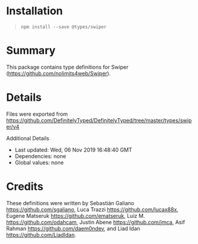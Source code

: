 # Installation
> `npm install --save @types/swiper`

# Summary
This package contains type definitions for Swiper (https://github.com/nolimits4web/Swiper).

# Details
Files were exported from https://github.com/DefinitelyTyped/DefinitelyTyped/tree/master/types/swiper/v4

Additional Details
 * Last updated: Wed, 06 Nov 2019 16:48:40 GMT
 * Dependencies: none
 * Global values: none

# Credits
These definitions were written by Sebastián Galiano <https://github.com/sgaliano>, Luca Trazzi <https://github.com/lucax88x>, Eugene Matseruk <https://github.com/ematseruk>, Luiz M. <https://github.com/odahcam>, Justin Abene <https://github.com/jmca>, Asif Rahman <https://github.com/daem0ndev>, and Liad Idan <https://github.com/LiadIdan>.
